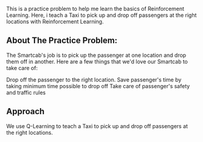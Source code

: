 This is a practice problem to help me learn the basics of Reinforcement Learning. Here, i teach a Taxi to pick up and drop off passengers at the right locations with Reinforcement Learning.

## About The Practice Problem: 
The Smartcab's job is to pick up the passenger at one location and drop them off in another. Here are a few things that we'd love our Smartcab to take care of:

Drop off the passenger to the right location.
Save passenger's time by taking minimum time possible to drop off
Take care of passenger's safety and traffic rules

## Approach
We use Q-Learning to teach a Taxi to pick up and drop off passengers at the right locations.
